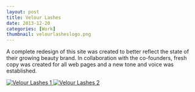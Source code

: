 ```yaml
---
layout: post
title: Velour Lashes
date: 2013-12-20
categories: [Work]
thumbnail: velourlasheslogo.png
---
```

<p>A complete redesign of this site was created to better reflect the state of their growing beauty brand. In collaboration with the co-founders, fresh copy was created for all web pages and a new tone and voice was established.</p>


<a class="zoom" rel="gallery" href="{{ site.url }}/images/VelourPage.png">
  <img alt="Velour Lashes 1" src="{{ site.url }}/images/VelourPage.png"/>
</a>

<a class="zoom" rel="gallery" href="{{ site.url }}/images/Velourpage2.png">
  <img alt="Velour Lashes 2" src="{{ site.url }}/images/Velourpage2.png"/>
</a>

